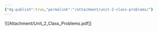 ```yaml
---
{"dg-publish":true,"permalink":"/attachment/unit-2-class-problems/"}
---
```



![[Attachment/Unit_2_Class_Problems.pdf]]